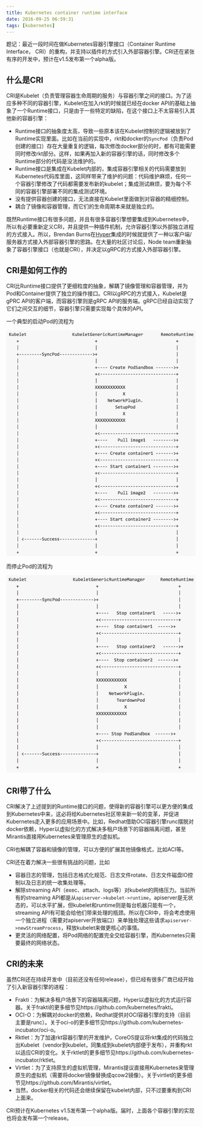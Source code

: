 ```yaml
---
title: Kubernetes container runtime interface
date: 2016-09-25 06:59:31
tags: [kubernetes]
---
```


题记：最近一段时间在做Kubernetes容器引擎接口（Container Runtime Interface， CRI）的重构，并支持以插件的方式引入外部容器引擎。CRI还在紧张有序的开发中，预计在v1.5发布第一个alpha版。

## 什么是CRI

CRI是Kubelet（负责管理容器生命周期的服务）与容器引擎之间的接口。为了适应多种不同的容器引擎，Kubelet在加入rkt的时候就已经在docker API的基础上抽象了一个Runtime接口，只是由于一些特定的缺陷，在这个接口上不太容易引入其他新的容器引擎：

- Runtime接口的抽象度太高，导致一些原本该在Kubelet控制的逻辑被放到了Runtime实现里面。比如在当前的实现中，rkt和docker的`SyncPod`（负责Pod创建的接口）存在大量重复的逻辑，每次修改docker部分的时，都有可能需要同时修改rkt部分。这样，如果再加入新的容器引擎的话，同时修改多个Runtime部分的代码是没法维护的。
- Runtime接口是集成在Kubelet内部的，集成容器引擎相关的代码需要放到Kubernetes代码库里面，这同样带来了维护的问题：代码维护麻烦，任何一个容器引擎修改了代码都需要发布新的kubelet；集成测试麻烦，要为每个不同的容器引擎部署不同的集成测试环境。
- 没有提供容器创建的接口，无法直接在Kubelet里面做到对容器的精细控制。
- 耦合了镜像和容器管理，而它们的生命周期本来就是独立的。

既然Runtime接口有很多问题，并且有很多容器引擎想要集成到Kubernetes中，所以有必要重新定义CRI，并且提供一种插件机制，允许容器引擎以外部独立进程的方式接入。所以，Brendan Burns在[Hyper](http://hypercontainer.io)集成的时候就提供了一种以客户端/服务器方式接入外部容器引擎的思路。在大量的社区讨论后，Node team重新抽象了容器引擎接口（也就是CRI），并决定以gRPC的方式接入外部容器引擎。

## CRI是如何工作的

CRI比Runtime接口提供了更细粒度的抽象，解耦了镜像管理和容器管理，并为Pod和Container提供了独立的操作接口。CRI以gRPC的方式接入，Kubelet是gPRC API的客户端，而容器引擎则是gRPC API的服务端。gRPC已经自动实现了它们之间交互的细节，容器引擎只需要实现每个具体的API。

一个典型的启动Pod的流程为

![createpod](/images/createpod.png)

而停止Pod的流程为

![killpod](/images/killpod.png)


## CRI带了什么

CRI解决了上述提到的Runtime接口的问题，使得新的容器引擎可以更方便的集成到Kubernetes中来，这必将给Kubernetes社区带来新一轮的变革，并促进Kubernetes走入更多的应用场景中。比如，Redhat借助OCI容器引擎runc摆脱对docker依赖，Hyper以虚拟化的方式解决多租户场景下的容器隔离问题，甚至Mirantis直接用Kubernetes来管理原生的虚拟机。

CRI也解耦了容器和镜像的管理，可以方便的扩展其他镜像格式，比如ACI等。

CRI还在着力解决一些很有挑战的问题，比如

- 容器日志的管理，包括日志格式化规范、日志文件rotate、日志文件磁盘IO控制以及日志的统一收集处理等。
- 解除streaming API（exec、attach、logs等）对kubelet的网络压力。当前所有的streaming API都是从`apiserver->kubelet->runtime`，apiserver是无状态的，可以水平扩展，但kubelet和runtime则是每台机器只能有一个，streaming API有可能会给他们带来处理的瓶颈。所以在CRI中，将会考虑使用一个独立进程（需要对apiserver开放端口）来单独处理这些请求`apiserver->newStreamProcess`，释放kubelet来做更核心的事情。
- 更灵活的网络配置，将Pod网络的配置完全交给容器引擎，而Kubernetes只需要最终的网络状态。

## CRI的未来

虽然CRI还在持续开发中（目前还没有任何release），但已经有很多厂商已经开始了引入新容器引擎的进程：

- Frakti：为解决多租户场景下的容器隔离问题，Hyper以虚拟化的方式运行容器。关于frakti的更多细节见https://github.com/kubernetes/frakti。
- OCI-O：为解耦对docker的依赖，Redhat提供对OCI容器引擎的支持（目前主要是runc）。关于oci-o的更多细节见https://github.com/kubernetes-incubator/oci-o。
- Rktlet：为了加速rkt容器引擎的开发维护，CoreOS提议将rkt集成的代码独立出Kubelet（vendor到kubelet，同集成到kubelet内部便于发布），并重构rkt以适应CRI的变化。关于rktlet的更多细节见https://github.com/kubernetes-incubator/rktlet。
- Virtlet：为了支持原生的虚拟机管理，Mirantis提议直接用Kubernetes来管理原生的虚拟机（需要将docker镜像替换成qcow2镜像）。关于virtlet的更多细节见https://github.com/Mirantis/virtlet。
- 当然，docker相关的代码还会继续保留在kubelet内部，只不过要重构到CRI上面来。

CRI预计在Kubernetes v1.5发布第一个alpha版。届时，上面各个容器引擎的实现也将会发布第一个release。



